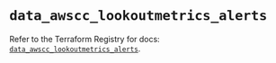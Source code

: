 # `data_awscc_lookoutmetrics_alerts`

Refer to the Terraform Registry for docs: [`data_awscc_lookoutmetrics_alerts`](https://registry.terraform.io/providers/hashicorp/awscc/0.70.0/docs/data-sources/lookoutmetrics_alerts).
